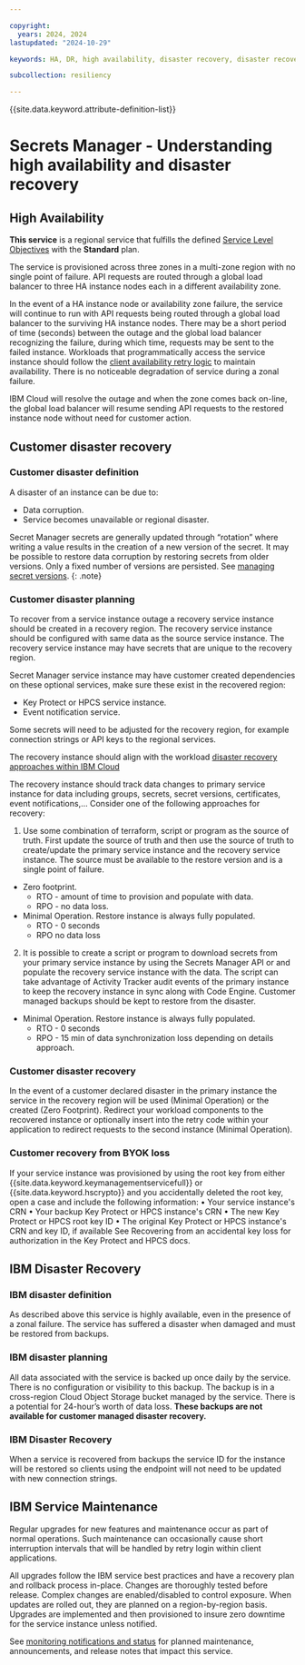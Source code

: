 ```yaml
---

copyright:
  years: 2024, 2024
lastupdated: "2024-10-29"

keywords: HA, DR, high availability, disaster recovery, disaster recovery plan, disaster event, recovery time objective, recovery point objective

subcollection: resiliency

---
```


{{site.data.keyword.attribute-definition-list}}

# Secrets Manager - Understanding high availability and disaster recovery

## High Availability
**This service** is a regional service that fulfills the defined [Service Level Objectives](/docs/resiliency?topic=resiliency-slo) with the **Standard** plan.

The service is provisioned across three zones in a multi-zone region with no single point of failure. API requests are routed through a global load balancer to three HA instance nodes each in a different availability zone.

In the event of a HA instance node or availability zone failure, the service will continue to run with API requests being routed through a global load balancer to the surviving HA instance nodes. There may be a short period of time (seconds) between the outage and the global load balancer recognizing the failure, during which time, requests may be sent to the failed instance. Workloads that programmatically access the service instance should follow the [client availability retry logic](/docs/doesnotexist) to maintain availability. There is no noticeable degradation of service during a zonal failure.

IBM Cloud will resolve the outage and when the zone comes back on-line, the global load balancer will resume sending API requests to the restored instance node without need for customer action. 

## Customer disaster recovery
### Customer disaster definition
A disaster of an instance can be due to:
- Data corruption.
- Service becomes unavailable or regional disaster.

Secret Manager secrets are generally updated through “rotation” where writing a value results in the creation of a new version of the secret. It may be possible to restore data corruption by restoring secrets from older versions. Only a fixed number of versions are persisted. See [managing secret versions](https://cloud.ibm.com/docs/secrets-manager?topic=secrets-manager-version-history).
{: .note}

### Customer disaster planning
To recover from a service instance outage a recovery service instance should be created in a recovery region. The recovery service instance should be configured with same data as the source service instance.  The recovery service instance may have secrets that are unique to the recovery region.

Secret Manager service instance may have customer created dependencies on these optional services, make sure these exist in the recovered region:
- Key Protect or HPCS service instance.
- Event notification service.

Some secrets will need to be adjusted for the recovery region, for example connection strings or API keys to the regional services.

The recovery instance should align with the workload [disaster recovery approaches within IBM Cloud](https://test.cloud.ibm.com/docs/resiliency?topic=resiliency-dr-approaches)

The recovery instance should track data changes to primary service instance for data including groups, secrets, secret versions, certificates, event notifications,... Consider one of the following approaches for recovery:

1.	Use some combination of terraform, script or program as the source of truth. First update the source of truth and then use the source of truth to create/update the primary service instance and the recovery service instance. The source must be available to the restore version and is a single point of failure.
  - Zero footprint.
    - RTO - amount of time to provision and populate with data.
    - RPO - no data loss.
  - Minimal Operation. Restore instance is always fully populated.
    - RTO - 0 seconds
    - RPO no data loss
2.	It is possible to create a script or program to download secrets from your primary service instance by using the Secrets Manager API or and populate the recovery service instance with the data. The script can take advantage of Activity Tracker audit events of the primary instance to keep the recovery instance in sync along with Code Engine. Customer managed backups should be kept to restore from the disaster.
  - Minimal Operation. Restore instance is always fully populated.
    - RTO - 0 seconds
    - RPO - 15 min of data synchronization loss depending on details approach.

### Customer disaster recovery
In the event of a customer declared disaster in the primary instance the service in the recovery region will be used (Minimal Operation) or the created (Zero Footprint). Redirect your workload components to the recovered instance or optionally insert into the retry code within your application to redirect requests to the second instance (Minimal Operation). 

### Customer recovery from BYOK loss
If your service instance was provisioned by using the root key from either {{site.data.keyword.keymanagementservicefull}} or {{site.data.keyword.hscrypto}} and you accidentally deleted the root key, open a case and include the following information:
•	Your service instance's CRN
•	Your backup Key Protect or HPCS instance's CRN
•	The new Key Protect or HPCS root key ID
•	The original Key Protect or HPCS instance's CRN and key ID, if available
See Recovering from an accidental key loss for authorization in the Key Protect and HPCS docs.

## IBM Disaster Recovery
### IBM disaster definition
As described above this service is highly available, even in the presence of a zonal failure. The service has suffered a disaster when damaged and must be restored from backups.

### IBM disaster planning
All data associated with the service is backed up once daily by the service. There is no configuration or visibility to this backup.  The backup is in a cross-region Cloud Object Storage bucket managed by the service. There is a potential for 24-hour’s worth of data loss. **These backups are not available for customer managed disaster recovery.**

### IBM Disaster Recovery
When a service is recovered from backups the service ID for the instance will be restored so clients using the endpoint will not need to be updated with new connection strings.

## IBM Service Maintenance
Regular upgrades for new features and maintenance occur as part of normal operations. Such maintenance can occasionally cause short interruption intervals that will be handled by retry login within client applications.

All upgrades follow the IBM service best practices and have a recovery plan and rollback process in-place. Changes are thoroughly tested before release. Complex changes are enabled/disabled to control exposure. When updates are rolled out, they are planned on a region-by-region basis. Upgrades are implemented and then provisioned to insure zero downtime for the service instance unless notified.

See [monitoring notifications and status](/docs/account?topic=account-viewing-cloud-status) for planned maintenance, announcements, and release notes that impact this service.
